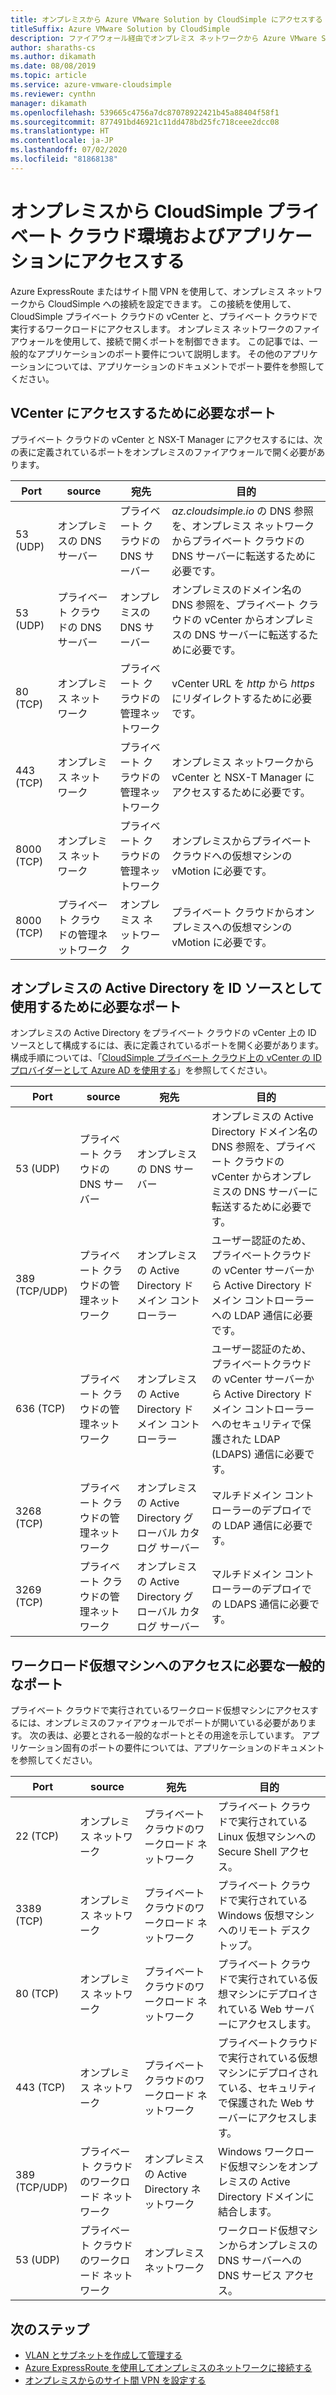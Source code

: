 ```yaml
---
title: オンプレミスから Azure VMware Solution by CloudSimple にアクセスする
titleSuffix: Azure VMware Solution by CloudSimple
description: ファイアウォール経由でオンプレミス ネットワークから Azure VMware Solution by CloudSimple にアクセスする
author: sharaths-cs
ms.author: dikamath
ms.date: 08/08/2019
ms.topic: article
ms.service: azure-vmware-cloudsimple
ms.reviewer: cynthn
manager: dikamath
ms.openlocfilehash: 539665c4756a7dc87078922421b45a88404f58f1
ms.sourcegitcommit: 877491bd46921c11dd478bd25fc718ceee2dcc08
ms.translationtype: HT
ms.contentlocale: ja-JP
ms.lasthandoff: 07/02/2020
ms.locfileid: "81868138"
---
```

# <a name="accessing-your-cloudsimple-private-cloud-environment-and-applications-from-on-premises"></a>オンプレミスから CloudSimple プライベート クラウド環境およびアプリケーションにアクセスする

Azure ExpressRoute またはサイト間 VPN を使用して、オンプレミス ネットワークから CloudSimple への接続を設定できます。  この接続を使用して、CloudSimple プライベート クラウドの vCenter と、プライベート クラウドで実行するワークロードにアクセスします。  オンプレミス ネットワークのファイアウォールを使用して、接続で開くポートを制御できます。  この記事では、一般的なアプリケーションのポート要件について説明します。  その他のアプリケーションについては、アプリケーションのドキュメントでポート要件を参照してください。

## <a name="ports-required-for-accessing-vcenter"></a>VCenter にアクセスするために必要なポート

プライベート クラウドの vCenter と NSX-T Manager にアクセスするには、次の表に定義されているポートをオンプレミスのファイアウォールで開く必要があります。  

| Port       | source                           | 宛先                      | 目的                                                                                                                |
|------------|----------------------------------|----------------------------------|------------------------------------------------------------------------------------------------------------------------|
| 53 (UDP)   | オンプレミスの DNS サーバー          | プライベート クラウドの DNS サーバー        | *az.cloudsimple.io* の DNS 参照を、オンプレミス ネットワークからプライベート クラウドの DNS サーバーに転送するために必要です。       |
| 53 (UDP)   | プライベート クラウドの DNS サーバー        | オンプレミスの DNS サーバー          | オンプレミスのドメイン名の DNS 参照を、プライベート クラウドの vCenter からオンプレミスの DNS サーバーに転送するために必要です。 |
| 80 (TCP)   | オンプレミス ネットワーク              | プライベート クラウドの管理ネットワーク | vCenter URL を *http* から *https* にリダイレクトするために必要です。                                                           |
| 443 (TCP)  | オンプレミス ネットワーク              | プライベート クラウドの管理ネットワーク | オンプレミス ネットワークから vCenter と NSX-T Manager にアクセスするために必要です。                                             |
| 8000 (TCP) | オンプレミス ネットワーク              | プライベート クラウドの管理ネットワーク | オンプレミスからプライベート クラウドへの仮想マシンの vMotion に必要です。                                            |
| 8000 (TCP) | プライベート クラウドの管理ネットワーク | オンプレミス ネットワーク              | プライベート クラウドからオンプレミスへの仮想マシンの vMotion に必要です。                                            |

## <a name="ports-required-for-using-on-premises-active-directory-as-an-identity-source"></a>オンプレミスの Active Directory を ID ソースとして使用するために必要なポート

オンプレミスの Active Directory をプライベート クラウドの vCenter 上の ID ソースとして構成するには、表に定義されているポートを開く必要があります。  構成手順については、「[CloudSimple プライベート クラウド上の vCenter の ID プロバイダーとして Azure AD を使用する](https://docs.microsoft.com/azure/vmware-cloudsimple/azure-ad/)」を参照してください。

| Port         | source                           | 宛先                                         | 目的                                                                                                                                          |
|--------------|----------------------------------|-----------------------------------------------------|--------------------------------------------------------------------------------------------------------------------------------------------------|
| 53 (UDP)      | プライベート クラウドの DNS サーバー        | オンプレミスの DNS サーバー                             | オンプレミスの Active Directory ドメイン名の DNS 参照を、プライベート クラウドの vCenter からオンプレミスの DNS サーバーに転送するために必要です。          |
| 389 (TCP/UDP) | プライベート クラウドの管理ネットワーク | オンプレミスの Active Directory ドメイン コントローラー     | ユーザー認証のため、プライベートクラウドの vCenter サーバーから Active Directory ドメイン コントローラーへの LDAP 通信に必要です。                |
| 636 (TCP)     | プライベート クラウドの管理ネットワーク | オンプレミスの Active Directory ドメイン コントローラー     | ユーザー認証のため、プライベートクラウドの vCenter サーバーから Active Directory ドメイン コントローラーへのセキュリティで保護された LDAP (LDAPS) 通信に必要です。 |
| 3268 (TCP)    | プライベート クラウドの管理ネットワーク | オンプレミスの Active Directory グローバル カタログ サーバー | マルチドメイン コントローラーのデプロイでの LDAP 通信に必要です。                                                                        |
| 3269 (TCP)    | プライベート クラウドの管理ネットワーク | オンプレミスの Active Directory グローバル カタログ サーバー | マルチドメイン コントローラーのデプロイでの LDAPS 通信に必要です。                                                                       |                                           |

## <a name="common-ports-required-for-accessing-workload-virtual-machines"></a>ワークロード仮想マシンへのアクセスに必要な一般的なポート

プライベート クラウドで実行されているワークロード仮想マシンにアクセスするには、オンプレミスのファイアウォールでポートが開いている必要があります。  次の表は、必要とされる一般的なポートとその用途を示しています。  アプリケーション固有のポートの要件については、アプリケーションのドキュメントを参照してください。

| Port         | source                         | 宛先                          | 目的                                                                              |
|--------------|--------------------------------|--------------------------------------|--------------------------------------------------------------------------------------|
| 22 (TCP)      | オンプレミス ネットワーク            | プライベート クラウドのワークロード ネットワーク       | プライベート クラウドで実行されている Linux 仮想マシンへの Secure Shell アクセス。              |
| 3389 (TCP)    | オンプレミス ネットワーク            | プライベート クラウドのワークロード ネットワーク       | プライベート クラウドで実行されている Windows 仮想マシンへのリモート デスクトップ。                 |
| 80 (TCP)      | オンプレミス ネットワーク            | プライベート クラウドのワークロード ネットワーク       | プライベート クラウドで実行されている仮想マシンにデプロイされている Web サーバーにアクセスします。        |
| 443 (TCP)     | オンプレミス ネットワーク            | プライベート クラウドのワークロード ネットワーク       | プライベートクラウドで実行されている仮想マシンにデプロイされている、セキュリティで保護された Web サーバーにアクセスします。 |
| 389 (TCP/UDP) | プライベート クラウドのワークロード ネットワーク | オンプレミスの Active Directory ネットワーク | Windows ワークロード仮想マシンをオンプレミスの Active Directory ドメインに結合します。       |
| 53 (UDP)      | プライベート クラウドのワークロード ネットワーク | オンプレミス ネットワーク                  | ワークロード仮想マシンからオンプレミスの DNS サーバーへの DNS サービス アクセス。         |

## <a name="next-steps"></a>次のステップ

* [VLAN とサブネットを作成して管理する](https://docs.microsoft.com/azure/vmware-cloudsimple/create-vlan-subnet/)
* [Azure ExpressRoute を使用してオンプレミスのネットワークに接続する](https://docs.microsoft.com/azure/vmware-cloudsimple/on-premises-connection/)
* [オンプレミスからのサイト間 VPN を設定する](https://docs.microsoft.com/azure/vmware-cloudsimple/vpn-gateway/)
